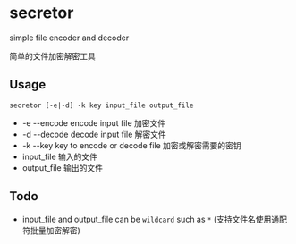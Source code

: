 secretor
========

simple file encoder and decoder

简单的文件加密解密工具

Usage
--------

`secretor [-e|-d] -k key input_file output_file`

* -e --encode encode input file 加密文件
* -d --decode decode input file 解密文件
* -k --key key to encode or decode file 加密或解密需要的密钥
* input_file 输入的文件
* output_file 输出的文件

Todo
--------

* input_file and output_file can be `wildcard` such as `*`
  (支持文件名使用通配符批量加密解密)
